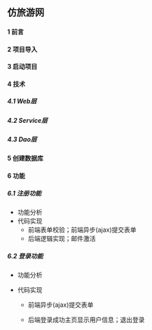 ## 仿旅游网

#### 1 前言

#### 2 项目导入

#### 3 启动项目

#### 4 技术

##### 4.1 Web层 

##### 4.2 Service层

##### 4.3 Dao层

#### 5 创建数据库

#### 6 功能

##### 6.1 注册功能

- 功能分析
- 代码实现
  - 前端表单校验；前端异步(ajax)提交表单
  - 后端逻辑实现；邮件激活

##### 6.2 登录功能

- 功能分析

- 代码实现

  - 前端异步(ajax)提交表单

  - 后端登录成功主页显示用户信息；退出登录

